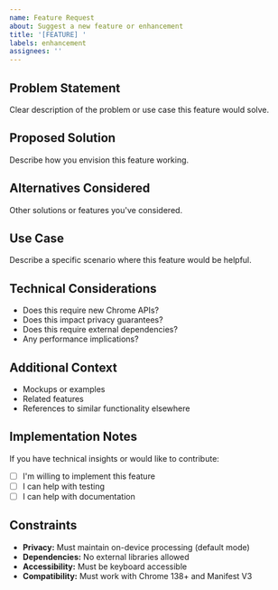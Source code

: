 ```yaml
---
name: Feature Request
about: Suggest a new feature or enhancement
title: '[FEATURE] '
labels: enhancement
assignees: ''
---
```


## Problem Statement
Clear description of the problem or use case this feature would solve.

## Proposed Solution
Describe how you envision this feature working.

## Alternatives Considered
Other solutions or features you've considered.

## Use Case
Describe a specific scenario where this feature would be helpful.

## Technical Considerations
- Does this require new Chrome APIs?
- Does this impact privacy guarantees?
- Does this require external dependencies?
- Any performance implications?

## Additional Context
- Mockups or examples
- Related features
- References to similar functionality elsewhere

## Implementation Notes
If you have technical insights or would like to contribute:
- [ ] I'm willing to implement this feature
- [ ] I can help with testing
- [ ] I can help with documentation

## Constraints
- **Privacy:** Must maintain on-device processing (default mode)
- **Dependencies:** No external libraries allowed
- **Accessibility:** Must be keyboard accessible
- **Compatibility:** Must work with Chrome 138+ and Manifest V3

